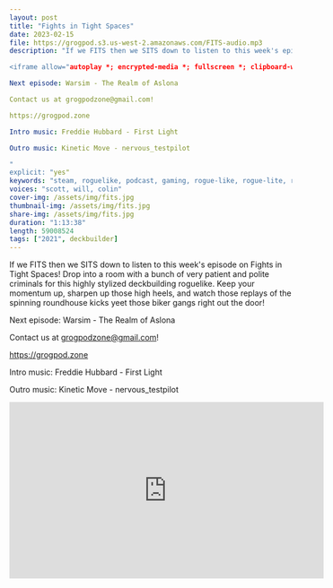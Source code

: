 ```yaml
---
layout: post
title: "Fights in Tight Spaces"
date: 2023-02-15
file: https://grogpod.s3.us-west-2.amazonaws.com/FITS-audio.mp3
description: "If we FITS then we SITS down to listen to this week's episode on Fights in Tight Spaces! Drop into a room with a bunch of very patient and polite criminals for this highly stylized deckbuilding roguelike. Keep your momentum up, sharpen up those high heels, and watch those replays of the spinning roundhouse kicks yeet those biker gangs right out the door!

<iframe allow="autoplay *; encrypted-media *; fullscreen *; clipboard-write" frameborder="0" height="175" style="width:100%;max-width:660px;overflow:hidden;border-radius:10px;" sandbox="allow-forms allow-popups allow-same-origin allow-scripts allow-storage-access-by-user-activation allow-top-navigation-by-user-activation" src="https://embed.podcasts.apple.com/us/podcast/fights-in-tight-spaces/id1650474911?i=1000599794931&theme=auto"></iframe>

Next episode: Warsim - The Realm of Aslona

Contact us at grogpodzone@gmail.com!

https://grogpod.zone

Intro music: Freddie Hubbard - First Light

Outro music: Kinetic Move - nervous_testpilot

"
explicit: "yes" 
keywords: "steam, roguelike, podcast, gaming, rogue-like, rogue-lite, roguelite"
voices: "scott, will, colin"
cover-img: /assets/img/fits.jpg
thumbnail-img: /assets/img/fits.jpg
share-img: /assets/img/fits.jpg
duration: "1:13:38"
length: 59008524 
tags: ["2021", deckbuilder]
---
```


If we FITS then we SITS down to listen to this week's episode on Fights in Tight Spaces! Drop into a room with a bunch of very patient and polite criminals for this highly stylized deckbuilding roguelike. Keep your momentum up, sharpen up those high heels, and watch those replays of the spinning roundhouse kicks yeet those biker gangs right out the door!


Next episode: Warsim - The Realm of Aslona

Contact us at grogpodzone@gmail.com!

https://grogpod.zone

Intro music: Freddie Hubbard - First Light

Outro music: Kinetic Move - nervous_testpilot 



<div class="embed-responsive embed-responsive-16by9">
<iframe width="560" height="315" src="https://www.youtube.com/embed/cUZS7l9NTeQ" title="YouTube video player" frameborder="0" allow="accelerometer; autoplay; clipboard-write; encrypted-media; gyroscope; picture-in-picture" allowfullscreen></iframe>
</div>

